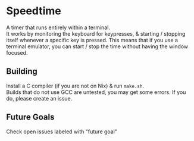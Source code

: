# Speedtime
A timer that runs entirely within a terminal.
\
It works by monitoring the keyboard for keypresses, & starting / stopping itself
whenever a specific key is pressed.  This means that if you use a terminal emulator, you
can start / stop the time without having the window focused.
## Building
Install a C compiler (if you are not on Nix) & run `make.sh`.
\
Builds that do not use GCC are untested, you may get some errors.
If you do, please create an issue.
## Future Goals
Check open issues labeled with "future goal"
